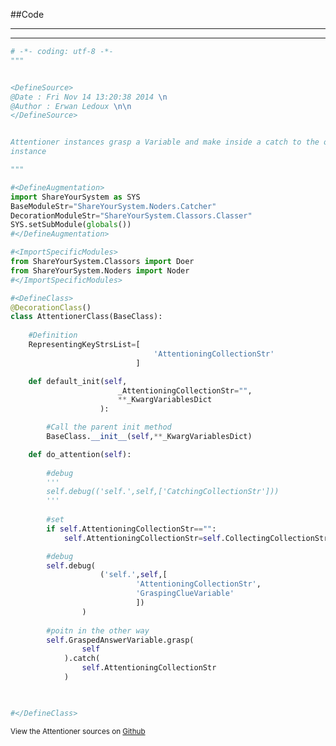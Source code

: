 
<!--
FrozenIsBool False
-->

##Code

----

<ClassDocStr>

----

```python
# -*- coding: utf-8 -*-
"""


<DefineSource>
@Date : Fri Nov 14 13:20:38 2014 \n
@Author : Erwan Ledoux \n\n
</DefineSource>


Attentioner instances grasp a Variable and make inside a catch to the original
instance

"""

#<DefineAugmentation>
import ShareYourSystem as SYS
BaseModuleStr="ShareYourSystem.Noders.Catcher"
DecorationModuleStr="ShareYourSystem.Classors.Classer"
SYS.setSubModule(globals())
#</DefineAugmentation>

#<ImportSpecificModules>
from ShareYourSystem.Classors import Doer
from ShareYourSystem.Noders import Noder
#</ImportSpecificModules>

#<DefineClass>
@DecorationClass()
class AttentionerClass(BaseClass):
	
	#Definition
	RepresentingKeyStrsList=[
								'AttentioningCollectionStr'
							]

	def default_init(self,
						_AttentioningCollectionStr="",
						**_KwargVariablesDict
					):

		#Call the parent init method
		BaseClass.__init__(self,**_KwargVariablesDict)

	def do_attention(self):
		
		#debug
		'''
		self.debug(('self.',self,['CatchingCollectionStr']))
		'''
		
		#set
		if self.AttentioningCollectionStr=="":
			self.AttentioningCollectionStr=self.CollectingCollectionStr

		#debug
		self.debug(
					('self.',self,[
							'AttentioningCollectionStr',
							'GraspingClueVariable'
							])
				)
		
		#poitn in the other way
		self.GraspedAnswerVariable.grasp(
				self
			).catch(
				self.AttentioningCollectionStr
			)

		

#</DefineClass>


```

<small>
View the Attentioner sources on <a href="https://github.com/Ledoux/ShareYourSystem/tree/master/Pythonlogy/ShareYourSystem/Noders/Attentioner" target="_blank">Github</a>
</small>

